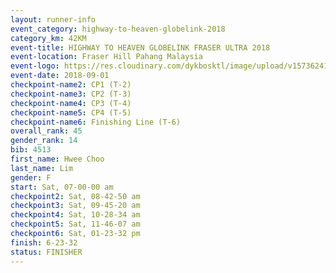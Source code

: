 ```yaml
---
layout: runner-info 
event_category: highway-to-heaven-globelink-2018 
category_km: 42KM 
event-title: HIGHWAY TO HEAVEN GLOBELINK FRASER ULTRA 2018 
event-location: Fraser Hill Pahang Malaysia 
event-logo: https://res.cloudinary.com/dykbosktl/image/upload/v1573624145/Logo/download_nnzjlh.png 
event-date: 2018-09-01 
checkpoint-name2: CP1 (T-2) 
checkpoint-name3: CP2 (T-3) 
checkpoint-name4: CP3 (T-4) 
checkpoint-name5: CP4 (T-5) 
checkpoint-name6: Finishing Line (T-6) 
overall_rank: 45
gender_rank: 14
bib: 4513
first_name: Hwee Choo
last_name: Lim
gender: F
start: Sat, 07-00-00 am
checkpoint2: Sat, 08-42-50 am
checkpoint3: Sat, 09-45-20 am
checkpoint4: Sat, 10-28-34 am
checkpoint5: Sat, 11-46-07 am
checkpoint6: Sat, 01-23-32 pm
finish: 6-23-32
status: FINISHER
---
```

